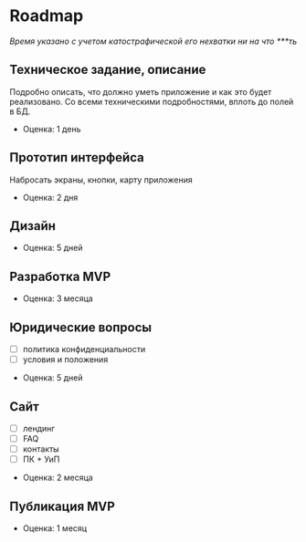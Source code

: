 # Roadmap

*Время указано с учетом катострафической его нехватки ни на что \*\*\*ть*

## Техническое задание, описание

Подробно описать, что должно уметь приложение и как это будет реализовано. Со всеми техническими подробностями, вплоть до полей в БД.

 - Оценка: 1 день

## Прототип интерфейса

Набросать экраны, кнопки, карту приложения

 - Оценка: 2 дня

 ## Дизайн

 - Оценка: 5 дней

## Разработка MVP

 - Оценка: 3 месяца
 
## Юридические вопросы

 - [ ] политика конфиденциальности
 - [ ] условия и положения

 - Оценка: 5 дней

## Сайт

 - [ ] лендинг
 - [ ] FAQ
 - [ ] контакты
 - [ ] ПК + УиП
 
 - Оценка: 2 месяца
 
## Публикация MVP

 - Оценка: 1 месяц
